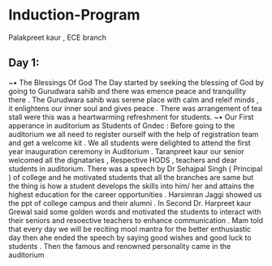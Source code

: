 # Induction-Program
Palakpreet  kaur , ECE branch 
## Day 1: 
~• The Blessings Of God 
The Day started by seeking the blessing of God by going to Gurudwara sahib and there was emence peace and tranquility there . The Gurudwara sahib was serene place with calm and releif minds , it enlightens our inner soul and gives peace . There was arrangement of tea stall were this was  a heartwarming refreshment for students. 
~• Our First apperance in auditorium as Students of Gndec : Before going to the auditorium we all need to register ourself with the help of registration team and get a welcome kit .
We all students were delighted to attend the  first year inauguration ceremony in Auditorium . Taranpreet kaur our senior welcomed all the dignataries , Respective HODS , teachers and dear students in auditorium. There was a speech by Dr Sehajpal Singh ( Principal ) of college and he motivated students that all the branches are same but the thing is how a student develops the skills into him/ her and attains the highest education for the career opportunities . Harsimran Jaggi showed us the ppt of college campus and their alumni .     In Second Dr. Harpreet kaur Grewal said some golden words and motivated the students to interact with their seniors and resoective teachers to enhance communication . Mam told that every day we will be reciting mool mantra for the better enthusiastic day then ahe ended the speech by saying good wishes and good luck to students . 
Then the famous and renowned personality came in the auditorium 
